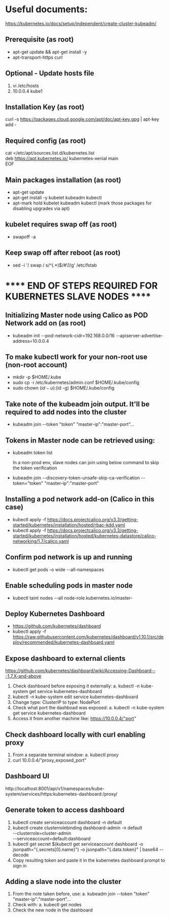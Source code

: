 # Useful documents:
https://kubernetes.io/docs/setup/independent/create-cluster-kubeadm/

## Prerequisite (as root)
- apt-get update && apt-get install -y
- apt-transport-https curl

## Optional -  Update hosts file
1) vi /etc/hosts
2) 10.0.0.4 kube1

## Installation Key (as root)
curl -s https://packages.cloud.google.com/apt/doc/apt-key.gpg | apt-key add -

## Required config (as root)
cat <<EOF >/etc/apt/sources.list.d/kubernetes.list  
deb https://apt.kubernetes.io/ kubernetes-xenial main  
EOF

## Main packages installation (as root)
- apt-get update
- apt-get install -y kubelet kubeadm kubectl
- apt-mark hold kubelet kubeadm kubectl (mark those packages for disabling upgrades via apt)

## kubelet requires swap off (as root)
- swapoff -a

## Keep swap off after reboot (as root)
- sed -i '/ swap / s/^\(.*\)$/#\1/g' /etc/fstab

# **** END OF STEPS REQUIRED FOR KUBERNETES SLAVE NODES ****

## Initializing Master node using Calico as POD Network add on (as root)
- kubeadm init --pod-network-cidr=192.168.0.0/16 --apiserver-advertise-address=10.0.0.4

## To make kubectl work for your non-root use (non-root account)
- mkdir -p $HOME/.kube
- sudo cp -i /etc/kubernetes/admin.conf $HOME/.kube/config
- sudo chown $(id -u):$(id -g) $HOME/.kube/config

## Take note of the kubeadm join output. It'll be required to add nodes into the cluster
- kubeadm join --token "token" "master-ip":"master-port"…

## Tokens in Master node can be retrieved using:
 - kubeadm token list

    In a non-prod env, slave nodes can join using below command to skip the token verification
- kubeadm join --discovery-token-unsafe-skip-ca-verification --token="token" "master-ip":"master-port"

## Installing a pod network add-on (Calico in this case)
- kubectl apply -f https://docs.projectcalico.org/v3.3/getting-started/kubernetes/installation/hosted/rbac-kdd.yaml
- kubectl apply -f https://docs.projectcalico.org/v3.3/getting-started/kubernetes/installation/hosted/kubernetes-datastore/calico-networking/1.7/calico.yaml

## Confirm pod network is up and running
- kubectl get pods -o wide --all-namespaces

## Enable scheduling pods in master node
- kubectl taint nodes --all node-role.kubernetes.io/master-

## Deploy Kubernetes Dashboard
- https://github.com/kubernetes/dashboard
- kubectl apply -f https://raw.githubusercontent.com/kubernetes/dashboard/v1.10.1/src/deploy/recommended/kubernetes-dashboard.yaml

## Expose dashboard to external clients
https://github.com/kubernetes/dashboard/wiki/Accessing-Dashboard---1.7.X-and-above
1) Check dashboard before exposing it externally:
 	a. kubectl -n kube-system get service kubernetes-dashboard
2) kubectl -n kube-system edit service kubernetes-dashboard
3) Change type: ClusterIP to type: NodePort
4) Check what port the dashboad was exposed: 
 	a. kubectl -n kube-system get service kubernetes-dashboard
5) Access it from another machine like: https://10.0.0.4/"port"

## Check dashboard locally with curl enabling proxy
1) From a separate terminal window: 
	a. kubectl proxy
2) curl 10.0.0.4/"proxy_exposed_port"

## Dashboard UI
http://localhost:8001/api/v1/namespaces/kube-system/services/https:kubernetes-dashboard:/proxy/

## Generate token to access dashboard
1) kubectl create serviceaccount dashboard -n default
2) kubectl create clusterrolebinding dashboard-admin -n default \
--clusterrole=cluster-admin \
--serviceaccount=default:dashboard
3) kubectl get secret $(kubectl get serviceaccount dashboard -o jsonpath="{.secrets[0].name}") -o jsonpath="{.data.token}" | base64 --decode
4) Copy resulting token and paste it in the kubernetes dashboard prompt to sign in

## Adding a slave node into the cluster
1) From the note taken before, use:
	a. kubeadm join --token "token" "master-ip":"master-port"…
2) Check with:
	a. kubectl get nodes
3) Check the new node in the dashboard